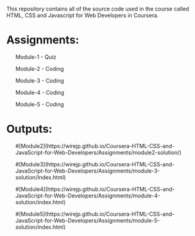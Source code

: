 This repository contains all of the source code used in the course called HTML, CSS and Javascript for Web Developers in Coursera.

<h1>Assignments:</h1>
<l>
<ul>Module-1 - Quiz</ul>
<ul>Module-2 - Coding</ul>
<ul>Module-3 - Coding</ul>
<ul>Module-4 - Coding</ul>
<ul>Module-5 - Coding</ul>
</l>

<h1>Outputs:</h1>
<l>
<ul> #[Module2](https://wirejp.github.io/Coursera-HTML-CSS-and-JavaScript-for-Web-Developers/Assignments/module2-solution/)</ul>
<ul> #[Module3](https://wirejp.github.io/Coursera-HTML-CSS-and-JavaScript-for-Web-Developers/Assignments/module-3-solution/Index.html)</ul>
<ul> #[Module4](https://wirejp.github.io/Coursera-HTML-CSS-and-JavaScript-for-Web-Developers/Assignments/module-4-solution/index.html)</ul>
<ul> #[Module5](https://wirejp.github.io/Coursera-HTML-CSS-and-JavaScript-for-Web-Developers/Assignments/module-5-solution/index.html)</ul>  
  
